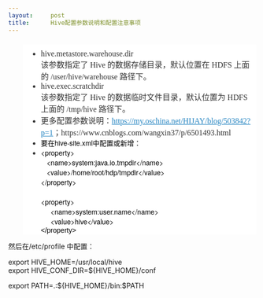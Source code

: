 ```yaml
---
layout:     post
title:      Hive配置参数说明和配置注意事项
---
```

<div id="article_content" class="article_content clearfix csdn-tracking-statistics" data-pid="blog" data-mod="popu_307" data-dsm="post">
								            <link rel="stylesheet" href="https://csdnimg.cn/release/phoenix/template/css/ck_htmledit_views-f76675cdea.css">
						<div class="htmledit_views" id="content_views">
                <ul style="font-size:21.3333px;line-height:inherit;margin-bottom:10px;margin-left:30px;padding-top:10px;border-style:solid;border-width:0px;background-repeat:no-repeat;color:rgb(51,51,51);font-family:Georgia, 'Times New Roman', 'Microsoft YaHei', Times, sans-serif;text-align:left;background-color:rgb(255,255,255);"><li style="font-size:16px;line-height:inherit;margin-top:0px;margin-left:0px;padding:0px;border-style:solid;border-width:0px;background-repeat:no-repeat;text-align:left;font-family:Georgia, 'Times New Roman', Times, sans-serif;">hive.metastore.warehouse.dir<br style="line-height:inherit;margin:0px;padding:0px;border-style:solid;border-width:0px;background-repeat:no-repeat;">该参数指定了 Hive 的数据存储目录，默认位置在 HDFS 上面的 /user/hive/warehouse 路径下。</li><li style="font-size:16px;line-height:inherit;margin-top:0px;margin-left:0px;padding:0px;border-style:solid;border-width:0px;background-repeat:no-repeat;text-align:left;font-family:Georgia, 'Times New Roman', Times, sans-serif;">hive.exec.scratchdir<br style="line-height:inherit;margin:0px;padding:0px;border-style:solid;border-width:0px;background-repeat:no-repeat;">该参数指定了 Hive 的数据临时文件目录，默认位置为 HDFS 上面的 /tmp/hive 路径下。</li><li style="font-size:16px;line-height:inherit;margin-top:0px;margin-left:0px;padding:0px;border-style:solid;border-width:0px;background-repeat:no-repeat;text-align:left;font-family:Georgia, 'Times New Roman', Times, sans-serif;">更多配置参数说明：<a href="https://my.oschina.net/HIJAY/blog/503842?p=1" rel="nofollow" class="uri" style="line-height:inherit;margin:0px;padding:0px;border-style:solid;border-width:0px;background-repeat:no-repeat;background-color:rgb(255,255,255);color:rgb(36,132,193);font-family:Georgia, 'Times New Roman', Times, sans-serif;text-align:left;">https://my.oschina.net/HIJAY/blog/503842?p=1</a>；https://www.cnblogs.com/wangxin37/p/6501493.html</li><li style="font-size:16px;line-height:inherit;margin-top:0px;margin-left:0px;padding:0px;border-style:solid;border-width:0px;background-repeat:no-repeat;text-align:left;font-family:Georgia, 'Times New Roman', Times, sans-serif;"><div align="left" style="margin:0px;padding:0px;color:rgb(0,0,0);font-family:'Helvetica Neue', Helvetica, Verdana, Arial, sans-serif;font-size:14px;background-color:rgb(255,255,255);">要在hive-site.xml中配置或新增：  </div></li><li style="font-size:16px;line-height:inherit;margin-top:0px;margin-left:0px;padding:0px;border-style:solid;border-width:0px;background-repeat:no-repeat;text-align:left;font-family:Georgia, 'Times New Roman', Times, sans-serif;"><div align="left" style="margin:0px;padding:0px;color:rgb(0,0,0);font-family:'Helvetica Neue', Helvetica, Verdana, Arial, sans-serif;font-size:14px;background-color:rgb(255,255,255);"><div align="left" style="margin:0px;padding:0px;color:rgb(0,0,0);font-family:'Helvetica Neue', Helvetica, Verdana, Arial, sans-serif;font-size:14px;background-color:rgb(255,255,255);"></div><div align="left" style="margin:0px;padding:0px;color:rgb(0,0,0);font-family:'Helvetica Neue', Helvetica, Verdana, Arial, sans-serif;font-size:14px;background-color:rgb(255,255,255);">&lt;property&gt;</div><div align="left" style="margin:0px;padding:0px;color:rgb(0,0,0);font-family:'Helvetica Neue', Helvetica, Verdana, Arial, sans-serif;font-size:14px;background-color:rgb(255,255,255);">   &lt;name&gt;system:java.io.tmpdir&lt;/name&gt;</div><div align="left" style="margin:0px;padding:0px;color:rgb(0,0,0);font-family:'Helvetica Neue', Helvetica, Verdana, Arial, sans-serif;font-size:14px;background-color:rgb(255,255,255);">   &lt;value&gt;/home/root/hdp/tmpdir&lt;/value&gt;</div><div align="left" style="margin:0px;padding:0px;color:rgb(0,0,0);font-family:'Helvetica Neue', Helvetica, Verdana, Arial, sans-serif;font-size:14px;background-color:rgb(255,255,255);">&lt;/property&gt;</div><div align="left" style="margin:0px;padding:0px;color:rgb(0,0,0);font-family:'Helvetica Neue', Helvetica, Verdana, Arial, sans-serif;font-size:14px;background-color:rgb(255,255,255);"> </div><div align="left" style="margin:0px;padding:0px;color:rgb(0,0,0);font-family:'Helvetica Neue', Helvetica, Verdana, Arial, sans-serif;font-size:14px;background-color:rgb(255,255,255);">&lt;property&gt;</div><div align="left" style="margin:0px;padding:0px;color:rgb(0,0,0);font-family:'Helvetica Neue', Helvetica, Verdana, Arial, sans-serif;font-size:14px;background-color:rgb(255,255,255);">     &lt;name&gt;system:user.name&lt;/name&gt;</div><div align="left" style="margin:0px;padding:0px;color:rgb(0,0,0);font-family:'Helvetica Neue', Helvetica, Verdana, Arial, sans-serif;font-size:14px;background-color:rgb(255,255,255);">     &lt;value&gt;hive&lt;/value&gt;</div><div align="left" style="margin:0px;padding:0px;color:rgb(0,0,0);font-family:'Helvetica Neue', Helvetica, Verdana, Arial, sans-serif;font-size:14px;background-color:rgb(255,255,255);"><span style="margin:0px;padding:0px;font-family:Calibri, sans-serif;">&lt;/property&gt;</span></div></div></li></ul><p>然后在/etc/profile 中配置：</p><p>export HIVE_HOME=/usr/local/hive<br>export HIVE_CONF_DIR=${HIVE_HOME}/conf<br></p><p>export PATH=.:${HIVE_HOME}/bin:$PATH</p><p><br></p>            </div>
                </div>